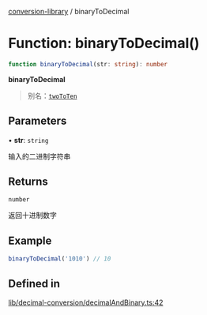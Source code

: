 [conversion-library](../globals.md) / binaryToDecimal

# Function: binaryToDecimal()

```ts
function binaryToDecimal(str: string): number
```

**binaryToDecimal**

> 别名：[`twoToTen`](twoToTen)

## Parameters

• **str**: `string`

输入的二进制字符串

## Returns

`number`

返回十进制数字

## Example

```ts
binaryToDecimal('1010') // 10
```

## Defined in

[lib/decimal-conversion/decimalAndBinary.ts:42](https://github.com/fxss5201/conversion-library/blob/main/lib/decimal-conversion/decimalAndBinary.ts#L42)
